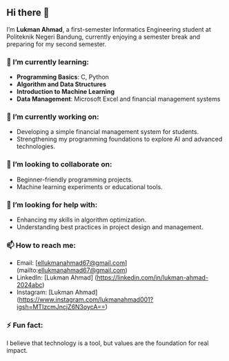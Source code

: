 ## Hi there 👋  

I’m **Lukman Ahmad**, a first-semester Informatics Engineering student at Politeknik Negeri Bandung, currently enjoying a semester break and preparing for my second semester.  

### 🌱 I’m currently learning:  
- **Programming Basics**: C, Python  
- **Algorithm and Data Structures**  
- **Introduction to Machine Learning**  
- **Data Management**: Microsoft Excel and financial management systems  

### 🔭 I’m currently working on:  
- Developing a simple financial management system for students.  
- Strengthening my programming foundations to explore AI and advanced technologies.  

### 👯 I’m looking to collaborate on:  
- Beginner-friendly programming projects.  
- Machine learning experiments or educational tools.  

### 🤔 I’m looking for help with:  
- Enhancing my skills in algorithm optimization.  
- Understanding best practices in project design and management.  

### 📫 How to reach me:  
- Email: [ellukmanahmad67@gmail.com] (mailto:ellukmanahmad67@gmail.com)  
- LinkedIn: [Lukman Ahmad] (https://linkedin.com/in/lukman-ahmad-2024abc)  
- Instagram: [Lukman Ahmad] (https://www.instagram.com/lukmanahmad001?igsh=MTIzcmJncjZ6N3oycA==)
  
### ⚡ Fun fact:  
I believe that technology is a tool, but values are the foundation for real impact.  
